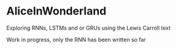 # AliceInWonderland
Exploring RNNs, LSTMs and or GRUs using the Lewis Carroll text


Work in progress, only the RNN has been written so far
